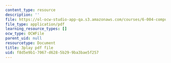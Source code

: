 ```yaml
---
content_type: resource
description: ''
file: https://ol-ocw-studio-app-qa.s3.amazonaws.com/courses/6-004-computation-structures-spring-2017/f8d5e9b17067d6285b299ba3bae5f257_Sj18t7hdbt8.pdf
file_type: application/pdf
learning_resource_types: []
ocw_type: OCWFile
parent_uid: null
resourcetype: Document
title: 3play pdf file
uid: f8d5e9b1-7067-d628-5b29-9ba3bae5f257
---
```

